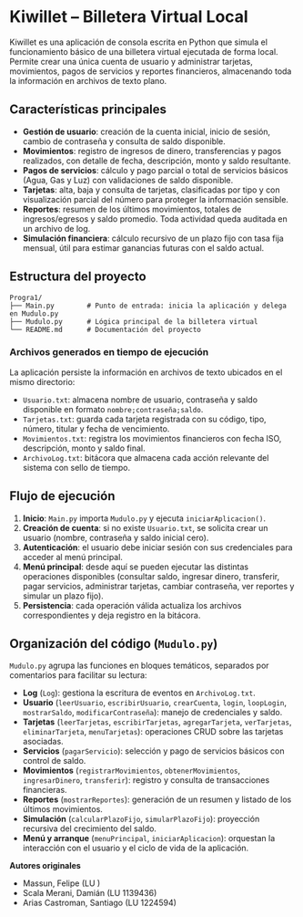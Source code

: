 # Kiwillet – Billetera Virtual Local

Kiwillet es una aplicación de consola escrita en Python que simula el funcionamiento básico de una billetera virtual ejecutada de forma local. Permite crear una única cuenta de usuario y administrar tarjetas, movimientos, pagos de servicios y reportes financieros, almacenando toda la información en archivos de texto plano.

## Características principales

- **Gestión de usuario**: creación de la cuenta inicial, inicio de sesión, cambio de contraseña y consulta de saldo disponible.
- **Movimientos**: registro de ingresos de dinero, transferencias y pagos realizados, con detalle de fecha, descripción, monto y saldo resultante.
- **Pagos de servicios**: cálculo y pago parcial o total de servicios básicos (Agua, Gas y Luz) con validaciones de saldo disponible.
- **Tarjetas**: alta, baja y consulta de tarjetas, clasificadas por tipo y con visualización parcial del número para proteger la información sensible.
- **Reportes**: resumen de los últimos movimientos, totales de ingresos/egresos y saldo promedio. Toda actividad queda auditada en un archivo de log.
- **Simulación financiera**: cálculo recursivo de un plazo fijo con tasa fija mensual, útil para estimar ganancias futuras con el saldo actual.

## Estructura del proyecto

```
Progra1/
├── Main.py        # Punto de entrada: inicia la aplicación y delega en Mudulo.py
├── Mudulo.py      # Lógica principal de la billetera virtual
└── README.md      # Documentación del proyecto
```

### Archivos generados en tiempo de ejecución

La aplicación persiste la información en archivos de texto ubicados en el mismo directorio:

- `Usuario.txt`: almacena nombre de usuario, contraseña y saldo disponible en formato `nombre;contraseña;saldo`.
- `Tarjetas.txt`: guarda cada tarjeta registrada con su código, tipo, número, titular y fecha de vencimiento.
- `Movimientos.txt`: registra los movimientos financieros con fecha ISO, descripción, monto y saldo final.
- `ArchivoLog.txt`: bitácora que almacena cada acción relevante del sistema con sello de tiempo.

## Flujo de ejecución

1. **Inicio**: `Main.py` importa `Mudulo.py` y ejecuta `iniciarAplicacion()`.
2. **Creación de cuenta**: si no existe `Usuario.txt`, se solicita crear un usuario (nombre, contraseña y saldo inicial cero).
3. **Autenticación**: el usuario debe iniciar sesión con sus credenciales para acceder al menú principal.
4. **Menú principal**: desde aquí se pueden ejecutar las distintas operaciones disponibles (consultar saldo, ingresar dinero, transferir, pagar servicios, administrar tarjetas, cambiar contraseña, ver reportes y simular un plazo fijo).
5. **Persistencia**: cada operación válida actualiza los archivos correspondientes y deja registro en la bitácora.

## Organización del código (`Mudulo.py`)

`Mudulo.py` agrupa las funciones en bloques temáticos, separados por comentarios para facilitar su lectura:

- **Log** (`Log`): gestiona la escritura de eventos en `ArchivoLog.txt`.
- **Usuario** (`leerUsuario`, `escribirUsuario`, `crearCuenta`, `login`, `loopLogin`, `mostrarSaldo`, `modificarContraseña`): manejo de credenciales y saldo.
- **Tarjetas** (`leerTarjetas`, `escribirTarjetas`, `agregarTarjeta`, `verTarjetas`, `eliminarTarjeta`, `menuTarjetas`): operaciones CRUD sobre las tarjetas asociadas.
- **Servicios** (`pagarServicio`): selección y pago de servicios básicos con control de saldo.
- **Movimientos** (`registrarMovimientos`, `obtenerMovimientos`, `ingresarDinero`, `transferir`): registro y consulta de transacciones financieras.
- **Reportes** (`mostrarReportes`): generación de un resumen y listado de los últimos movimientos.
- **Simulación** (`calcularPlazoFijo`, `simularPlazoFijo`): proyección recursiva del crecimiento del saldo.
- **Menú y arranque** (`menuPrincipal`, `iniciarAplicacion`): orquestan la interacción con el usuario y el ciclo de vida de la aplicación.



**Autores originales**

- Massun, Felipe (LU )
- Scala Merani, Damián (LU 1139436)
- Arias Castroman, Santiago (LU 1224594)
